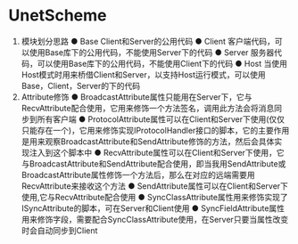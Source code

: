 # UnetScheme
1. 模块划分思路
● Base 
Client和Server的公用代码
● Client
客户端代码，可以使用Base库下的公用代码，不能使用Server下的代码
● Server
服务器代码，可以使用Base库下的公用代码，不能使用Client下的代码
● Host
当使用Host模式时用来桥借Client和Server，以支持Host运行模式，可以使用Base，Client，Server的下的代码
2. Attribute修饰
● BroadcastAttribute属性只能用在Server下，它与RecvAttribute配合使用，它用来修饰一个方法签名，调用此方法会将消息同步到所有客户端
● ProtocolAttribute属性可以在Client和Server下使用(仅仅只能存在一个)，它用来修饰实现IProtocolHandler接口的脚本，它的主要作用是用来观察BroadcastAttribute和SendAttribute修饰的方法，然后会具体实现注入到这个脚本中
● RecvAttribute属性可以在Client和Server下使用，它与BroadcastAttribute和SendAttribute配合使用，即当我用SendAttribute或BroadcastAttribute属性修饰一个方法后，那么在对应的远端需要用RecvAttribute来接收这个方法
● SendAttribute属性可以在Client和Server下使用,它与RecvAttribute配合使用
● SyncClassAttribute属性用来修饰实现了ISyncAttribute的脚本，可在Server和Client使用
● SyncFieldAttribute属性用来修饰字段，需要配合SyncClassAttribute使用，在Server只要当属性改变时会自动同步到Client

